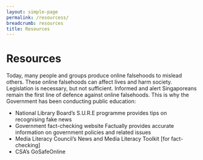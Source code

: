 ```yaml
---
layout: simple-page
permalink: /resourcess/
breadcrumb: resources
title: Resources
---
```


# Resources
Today, many people and groups produce online falsehoods to mislead others. These online falsehoods can affect lives and harm society.
Legislation is necessary, but not sufficient. Informed and alert Singaporeans remain the first line of defence against online falsehoods.
This is why the Government has been conducting public education: 
- National Library Board’s S.U.R.E programme provides tips on recognising fake news
- Government fact-checking website Factually provides accurate information on government policies and related issues
- Media Literacy Council’s News and Media Literacy Toolkit [for fact-checking] 
- CSA’s GoSafeOnline 